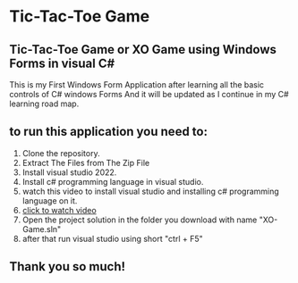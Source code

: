 # Tic-Tac-Toe Game

## Tic-Tac-Toe Game or XO Game using Windows Forms in visual C# 

This is my First Windows Form Application after learning all the basic controls of C# windows Forms
And it will be updated as I continue in my C# learning road map.

## to run this application you need to:
1. Clone the repository.
2. Extract The Files from The Zip File
3. Install visual studio 2022.
4. Install c# programming language in visual studio.
5. watch this video to install visual studio and installing c# programming language on it.
6. <a href="https://youtu.be/8sVKmwQ-ykg?si=X-71n3CauJOi8WHi"> click to watch video</a>
7. Open the project solution in the folder you download with name "XO-Game.sln"
8. after that  run visual studio using short "ctrl + F5"

## Thank you so much!
